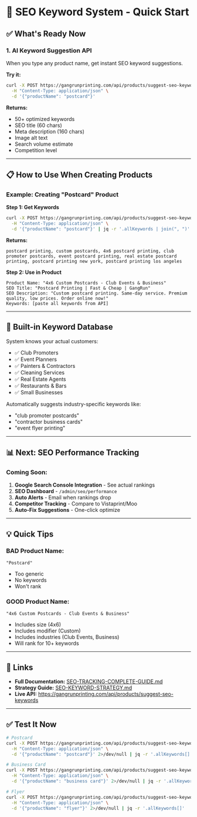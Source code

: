 # 🚀 SEO Keyword System - Quick Start

## ✅ What's Ready Now

### 1. **AI Keyword Suggestion API**

When you type any product name, get instant SEO keyword suggestions.

**Try it:**

```bash
curl -X POST https://gangrunprinting.com/api/products/suggest-seo-keywords \
  -H "Content-Type: application/json" \
  -d '{"productName": "postcard"}'
```

**Returns:**

- 50+ optimized keywords
- SEO title (60 chars)
- Meta description (160 chars)
- Image alt text
- Search volume estimate
- Competition level

---

## 📋 How to Use When Creating Products

### Example: Creating "Postcard" Product

**Step 1: Get Keywords**

```bash
curl -X POST https://gangrunprinting.com/api/products/suggest-seo-keywords \
  -H "Content-Type: application/json" \
  -d '{"productName": "postcard"}' | jq -r '.allKeywords | join(", ")'
```

**Returns:**

```
postcard printing, custom postcards, 4x6 postcard printing, club promoter postcards, event postcard printing, real estate postcard printing, postcard printing new york, postcard printing los angeles
```

**Step 2: Use in Product**

```
Product Name: "4x6 Custom Postcards - Club Events & Business"
SEO Title: "Postcard Printing | Fast & Cheap | GangRun"
SEO Description: "Custom postcard printing. Same-day service. Premium quality, low prices. Order online now!"
Keywords: [paste all keywords from API]
```

---

## 🎯 Built-in Keyword Database

System knows your actual customers:

- ✅ Club Promoters
- ✅ Event Planners
- ✅ Painters & Contractors
- ✅ Cleaning Services
- ✅ Real Estate Agents
- ✅ Restaurants & Bars
- ✅ Small Businesses

Automatically suggests industry-specific keywords like:

- "club promoter postcards"
- "contractor business cards"
- "event flyer printing"

---

## 📊 Next: SEO Performance Tracking

### Coming Soon:

1. **Google Search Console Integration** - See actual rankings
2. **SEO Dashboard** - `/admin/seo/performance`
3. **Auto Alerts** - Email when rankings drop
4. **Competitor Tracking** - Compare to Vistaprint/Moo
5. **Auto-Fix Suggestions** - One-click optimize

---

## 💡 Quick Tips

### BAD Product Name:

```
"Postcard"
```

- Too generic
- No keywords
- Won't rank

### GOOD Product Name:

```
"4x6 Custom Postcards - Club Events & Business"
```

- Includes size (4x6)
- Includes modifier (Custom)
- Includes industries (Club Events, Business)
- Will rank for 10+ keywords

---

## 🔗 Links

- **Full Documentation:** [SEO-TRACKING-COMPLETE-GUIDE.md](./SEO-TRACKING-COMPLETE-GUIDE.md)
- **Strategy Guide:** [SEO-KEYWORD-STRATEGY.md](./SEO-KEYWORD-STRATEGY.md)
- **Live API:** https://gangrunprinting.com/api/products/suggest-seo-keywords

---

## ✅ Test It Now

```bash
# Postcard
curl -X POST https://gangrunprinting.com/api/products/suggest-seo-keywords \
  -H "Content-Type: application/json" \
  -d '{"productName": "postcard"}' 2>/dev/null | jq -r '.allKeywords[]'

# Business Card
curl -X POST https://gangrunprinting.com/api/products/suggest-seo-keywords \
  -H "Content-Type: application/json" \
  -d '{"productName": "business card"}' 2>/dev/null | jq -r '.allKeywords[]'

# Flyer
curl -X POST https://gangrunprinting.com/api/products/suggest-seo-keywords \
  -H "Content-Type: application/json" \
  -d '{"productName": "flyer"}' 2>/dev/null | jq -r '.allKeywords[]'
```
